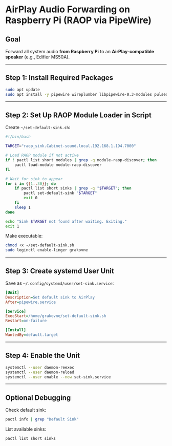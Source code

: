 # AirPlay Audio Forwarding on Raspberry Pi (RAOP via PipeWire)

## Goal
Forward all system audio **from Raspberry Pi** to an **AirPlay-compatible speaker** (e.g., Edifier MS50A).

---

## Step 1: Install Required Packages

```bash
sudo apt update
sudo apt install -y pipewire wireplumber libpipewire-0.3-modules pulseaudio-utils
```

---

## Step 2: Set Up RAOP Module Loader in Script

Create `~/set-default-sink.sh`:

```bash
#!/bin/bash

TARGET="raop_sink.Cabinet-sound.local.192.168.1.194.7000"

# Load RAOP module if not active
if ! pactl list short modules | grep -q module-raop-discover; then
    pactl load-module module-raop-discover
fi

# Wait for sink to appear
for i in {{1..30}}; do
    if pactl list short sinks | grep -q "$TARGET"; then
        pactl set-default-sink "$TARGET"
        exit 0
    fi
    sleep 1
done

echo "Sink $TARGET not found after waiting. Exiting."
exit 1
```

Make executable:

```bash
chmod +x ~/set-default-sink.sh
sudo loginctl enable-linger grakovne
```

---

## Step 3: Create systemd User Unit

Save as `~/.config/systemd/user/set-sink.service`:

```ini
[Unit]
Description=Set default sink to AirPlay
After=pipewire.service

[Service]
ExecStart=/home/grakovne/set-default-sink.sh
Restart=on-failure

[Install]
WantedBy=default.target
```

---

## Step 4: Enable the Unit

```bash
systemctl --user daemon-reexec
systemctl --user daemon-reload
systemctl --user enable --now set-sink.service
```

---

## Optional Debugging

Check default sink:

```bash
pactl info | grep "Default Sink"
```

List available sinks:

```bash
pactl list short sinks
```
